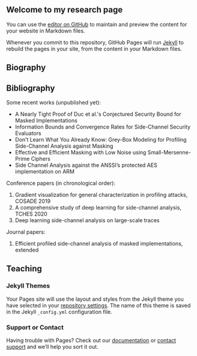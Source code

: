 ## Welcome to my research page

You can use the [editor on GitHub](https://github.com/LoicMasure/website/edit/master/README.md) to maintain and preview the content for your website in Markdown files.

Whenever you commit to this repository, GitHub Pages will run [Jekyll](https://jekyllrb.com/) to rebuild the pages in your site, from the content in your Markdown files.

## Biography

## Bibliography
Some recent works (unpublished yet):
* A Nearly Tight Proof of Duc et al.'s Conjectured Security Bound for Masked Implementations
* Information Bounds and Convergence Rates for Side-Channel Security Evaluators
* Don’t Learn What You Already Know: Grey-Box Modeling for Profiling Side-Channel Analysis against Masking
* Effective and Efficient Masking with Low Noise using Small-Mersenne-Prime Ciphers
* Side Channel Analysis against the ANSSI’s protected AES implementation on ARM


Conference papers (in chronological order):
1. Gradient visualization for general characterization in profiling attacks, COSADE 2019
2. A comprehensive study of deep learning for side-channel analysis, TCHES 2020
3. Deep learning side-channel analysis on large-scale traces

Journal papers: 
1. Efficient profiled side-channel analysis of masked implementations, extended

## Teaching

### Jekyll Themes

Your Pages site will use the layout and styles from the Jekyll theme you have selected in your [repository settings](https://github.com/LoicMasure/website/settings). The name of this theme is saved in the Jekyll `_config.yml` configuration file.

### Support or Contact

Having trouble with Pages? Check out our [documentation](https://help.github.com/categories/github-pages-basics/) or [contact support](https://github.com/contact) and we’ll help you sort it out.
